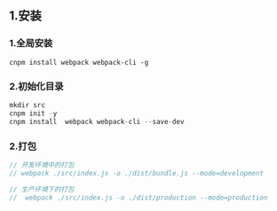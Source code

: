 ## 1.安装

### 1.全局安装

```
cnpm install webpack webpack-cli -g
```

### 2.初始化目录

```javascript
mkdir src
cnpm init -y
cnpm install  webpack webpack-cli --save-dev
```

### 2.打包

```javascript
// 开发环境中的打包
// webpack ./src/index.js -o ./dist/bundle.js --mode=development

// 生产环境下的打包
//  webpack ./src/index.js -o ./dist/production --mode=production 
```

